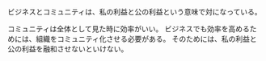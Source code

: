 ビジネスとコミュニティは、私の利益と公の利益という意味で対になっている。

コミュニティは全体として見た時に効率がいい。
ビジネスでも効率を高めるためには、組織をコミュニティ化させる必要がある。
そのためには、私の利益と公の利益を融和させないといけない。
